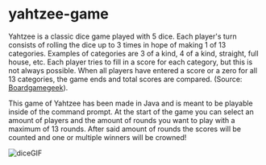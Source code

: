 # yahtzee-game

Yahtzee is a classic dice game played with 5 dice. Each player's turn consists of rolling the dice up to 3 times in hope of making 1 of 13 categories. Examples of categories are 3 of a kind, 4 of a kind, straight, full house, etc. Each player tries to fill in a score for each category, but this is not always possible. When all players have entered a score or a zero for all 13 categories, the game ends and total scores are compared. (Source: [Boardgamegeek](https://boardgamegeek.com/boardgame/2243/yahtzee)).

This game of Yahtzee has been made in Java and is meant to be playable inside of the command prompt. At the start of the game you can select an amount of players and the amount of rounds you want to play with a maximum of 13 rounds. After said amount of rounds the scores will be counted and one or multiple winners will be crowned!

![diceGIF](https://media.giphy.com/media/v1.Y2lkPTc5MGI3NjExZWM1ZDc0NTA1YWQ4ZmQ2OTg1ZjU0ZTdmZjQwMjEyN2IxMWJlN2UyMyZlcD12MV9pbnRlcm5hbF9naWZzX2dpZklkJmN0PWc/ckHAdLU2OmY7knUClD/giphy.gif)
